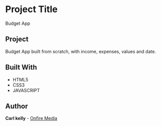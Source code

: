 
# Project Title

Budget App

## Project

Budget App built from scratch, with income, expenses, values and date. 



## Built With

* HTML5
* CSS3
* JAVASCRIPT



## Author

**Carl kelly** - [Onfire Media](https://onfiremedia.co.uk)



